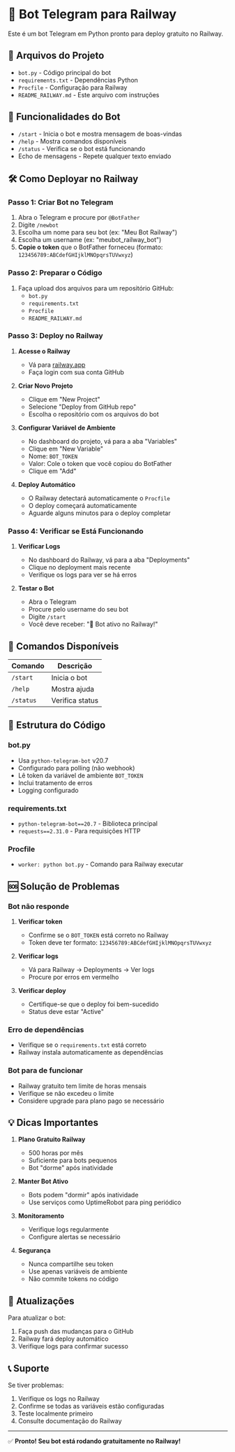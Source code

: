 # 🚀 Bot Telegram para Railway

Este é um bot Telegram em Python pronto para deploy gratuito no Railway.

## 📁 Arquivos do Projeto

- `bot.py` - Código principal do bot
- `requirements.txt` - Dependências Python
- `Procfile` - Configuração para Railway
- `README_RAILWAY.md` - Este arquivo com instruções

## 🤖 Funcionalidades do Bot

- `/start` - Inicia o bot e mostra mensagem de boas-vindas
- `/help` - Mostra comandos disponíveis
- `/status` - Verifica se o bot está funcionando
- Echo de mensagens - Repete qualquer texto enviado

## 🛠️ Como Deployar no Railway

### Passo 1: Criar Bot no Telegram

1. Abra o Telegram e procure por `@BotFather`
2. Digite `/newbot`
3. Escolha um nome para seu bot (ex: "Meu Bot Railway")
4. Escolha um username (ex: "meubot_railway_bot")
5. **Copie o token** que o BotFather forneceu (formato: `123456789:ABCdefGHIjklMNOpqrsTUVwxyz`)

### Passo 2: Preparar o Código

1. Faça upload dos arquivos para um repositório GitHub:
   - `bot.py`
   - `requirements.txt`
   - `Procfile`
   - `README_RAILWAY.md`

### Passo 3: Deploy no Railway

1. **Acesse o Railway**
   - Vá para [railway.app](https://railway.app)
   - Faça login com sua conta GitHub

2. **Criar Novo Projeto**
   - Clique em "New Project"
   - Selecione "Deploy from GitHub repo"
   - Escolha o repositório com os arquivos do bot

3. **Configurar Variável de Ambiente**
   - No dashboard do projeto, vá para a aba "Variables"
   - Clique em "New Variable"
   - Nome: `BOT_TOKEN`
   - Valor: Cole o token que você copiou do BotFather
   - Clique em "Add"

4. **Deploy Automático**
   - O Railway detectará automaticamente o `Procfile`
   - O deploy começará automaticamente
   - Aguarde alguns minutos para o deploy completar

### Passo 4: Verificar se Está Funcionando

1. **Verificar Logs**
   - No dashboard do Railway, vá para a aba "Deployments"
   - Clique no deployment mais recente
   - Verifique os logs para ver se há erros

2. **Testar o Bot**
   - Abra o Telegram
   - Procure pelo username do seu bot
   - Digite `/start`
   - Você deve receber: "🚀 Bot ativo no Railway!"

## 🔧 Comandos Disponíveis

| Comando | Descrição |
|---------|----------|
| `/start` | Inicia o bot |
| `/help` | Mostra ajuda |
| `/status` | Verifica status |

## 📝 Estrutura do Código

### bot.py
- Usa `python-telegram-bot` v20.7
- Configurado para polling (não webhook)
- Lê token da variável de ambiente `BOT_TOKEN`
- Inclui tratamento de erros
- Logging configurado

### requirements.txt
- `python-telegram-bot==20.7` - Biblioteca principal
- `requests==2.31.0` - Para requisições HTTP

### Procfile
- `worker: python bot.py` - Comando para Railway executar

## 🆘 Solução de Problemas

### Bot não responde
1. **Verificar token**
   - Confirme se o `BOT_TOKEN` está correto no Railway
   - Token deve ter formato: `123456789:ABCdefGHIjklMNOpqrsTUVwxyz`

2. **Verificar logs**
   - Vá para Railway → Deployments → Ver logs
   - Procure por erros em vermelho

3. **Verificar deploy**
   - Certifique-se que o deploy foi bem-sucedido
   - Status deve estar "Active"

### Erro de dependências
- Verifique se o `requirements.txt` está correto
- Railway instala automaticamente as dependências

### Bot para de funcionar
- Railway gratuito tem limite de horas mensais
- Verifique se não excedeu o limite
- Considere upgrade para plano pago se necessário

## 💡 Dicas Importantes

1. **Plano Gratuito Railway**
   - 500 horas por mês
   - Suficiente para bots pequenos
   - Bot "dorme" após inatividade

2. **Manter Bot Ativo**
   - Bots podem "dormir" após inatividade
   - Use serviços como UptimeRobot para ping periódico

3. **Monitoramento**
   - Verifique logs regularmente
   - Configure alertas se necessário

4. **Segurança**
   - Nunca compartilhe seu token
   - Use apenas variáveis de ambiente
   - Não commite tokens no código

## 🔄 Atualizações

Para atualizar o bot:
1. Faça push das mudanças para o GitHub
2. Railway fará deploy automático
3. Verifique logs para confirmar sucesso

## 📞 Suporte

Se tiver problemas:
1. Verifique os logs no Railway
2. Confirme se todas as variáveis estão configuradas
3. Teste localmente primeiro
4. Consulte documentação do Railway

---

✅ **Pronto! Seu bot está rodando gratuitamente no Railway!**